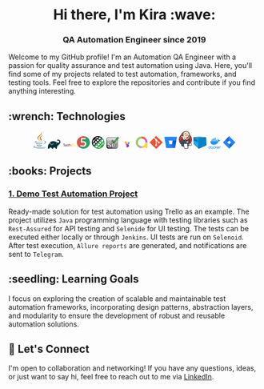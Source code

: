 <h1 align="center">Hi there, I'm Kira :wave:</h1> 
<h3 align="center">QA Automation Engineer since 2019</h3>

<p> Welcome to my GitHub profile! I'm an Automation QA Engineer with a passion for quality assurance and test automation 
using Java. Here, you'll find some of my projects related to test automation, frameworks, and testing tools. 
Feel free to explore the repositories and contribute if you find anything interesting.</p>


<h2> :wrench: Technologies </h2>
<p  align="center">
  <img width="5%" title="Java IDEA" src="images/java-logo.png">
  <img width="5%" title="Gradle" src="images/gradle-logo.png">
  <img width="5%" title="TestNG" src="images/testng-logo.png">
  <img width="5%" title="JUnit5" src="images/junit5-logo.png">
  <img width="5%" title="REST-Assured" src="images/rest-assured-logo.png">
  <img width="5%" title="Selenium" src="images/selenium-logo.png">
  <img width="5%" title="Selenide" src="images/selenide-logo.jpg">
  <img width="5%" title="Allure Report" src="images/allure-Report-logo.png">
  <img width="5%" title="Git" src="images/git-logo.png">
  <img width="5%" title="Bitbucket" src="images/bitbucket-logo.png">
  <img width="5%" title="Jenkins" src="images/jenkins-logo.png">
  <img width="5%" title="Selenoid" src="images/selenoid-logo.png">
  <img width="5%" title="Docker" src="images/docker-logo.png">
  <img width="5%" title="Jira" src="images/jira-logo.png">
</p>

<h2> :books: Projects </h2>

<h3><a href="https://github.com/kira-vlsv/trello-demo-project">1. Demo Test Automation Project</a></h3>
<p> Ready-made solution for test automation using Trello as an example. The project utilizes <code>Java</code> programming 
language with testing libraries such as <code>Rest-Assured</code> for API testing and <code>Selenide</code> for UI testing. 
The tests can be executed either locally or through <code>Jenkins</code>. UI tests are run on <code>Selenoid</code>. After test execution, 
<code>Allure reports</code> are generated, and notifications are sent to <code>Telegram</code>. </p>

<h2> :seedling: Learning Goals </h2>

<p>
I focus on exploring the creation of scalable and maintainable test automation frameworks, incorporating design patterns,
abstraction layers, and modularity to ensure the development of robust and reusable automation solutions.</p>


<h2>🤝 Let's Connect</h2>

<p>I'm open to collaboration and networking! If you have any questions, ideas, or just want to say hi, feel 
free to reach out to me via <a href="https://www.linkedin.com/in/kira-vlasova-ab4a3b212/">LinkedIn</a>.</p>
